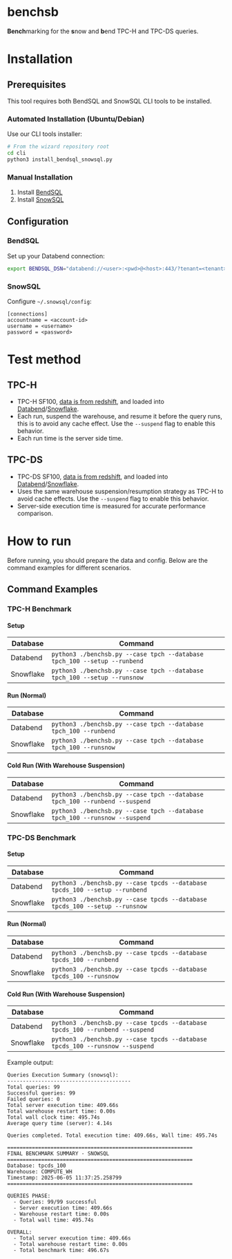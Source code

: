 # benchsb

<b>Bench</b>marking for the <b>s</b>now and <b>b</b>end TPC-H and TPC-DS queries.

# Installation

## Prerequisites

This tool requires both BendSQL and SnowSQL CLI tools to be installed.

### Automated Installation (Ubuntu/Debian)

Use our CLI tools installer:

```bash
# From the wizard repository root
cd cli
python3 install_bendsql_snowsql.py
```

### Manual Installation

1. Install [BendSQL](https://github.com/datafuselabs/bendsql)
2. Install [SnowSQL](https://docs.snowflake.com/en/user-guide/snowsql.html)

## Configuration

### BendSQL

Set up your Databend connection:

```bash
export BENDSQL_DSN="databend://<user>:<pwd>@<host>:443/?tenant=<tenant>&warehouse=<warehouse>"
```

### SnowSQL

Configure `~/.snowsql/config`:

```
[connections]
accountname = <account-id>
username = <username>
password = <password>
```

# Test method

## TPC-H
- TPC-H SF100, [data is from redshift](https://github.com/awslabs/amazon-redshift-utils/tree/master/src/CloudDataWarehouseBenchmark/Cloud-DWB-Derived-from-TPCH), and loaded into [Databend](./sql/bend/setup.sql)/[Snowflake](./sql/snow/setup.sql).
- Each run, suspend the warehouse, and resume it before the query runs, this is to avoid any cache effect. Use the `--suspend` flag to enable this behavior.
- Each run time is the server side time.

## TPC-DS
- TPC-DS SF100, [data is from redshift](https://github.com/awslabs/amazon-redshift-utils/tree/master/src/CloudDataWarehouseBenchmark/Cloud-DWB-Derived-from-TPCDS), and loaded into [Databend](./sql/bend/tpcds_setup.sql)/[Snowflake](./sql/snow/tpcds_setup.sql).
- Uses the same warehouse suspension/resumption strategy as TPC-H to avoid cache effects. Use the `--suspend` flag to enable this behavior.
- Server-side execution time is measured for accurate performance comparison.

# How to run

Before running, you should prepare the data and config. Below are the command examples for different scenarios.

## Command Examples

### TPC-H Benchmark

#### Setup

| Database  | Command |
|-----------|--------|
| Databend  | `python3 ./benchsb.py --case tpch --database tpch_100 --setup --runbend` |
| Snowflake | `python3 ./benchsb.py --case tpch --database tpch_100 --setup --runsnow` |

#### Run (Normal)

| Database  | Command |
|-----------|--------|
| Databend  | `python3 ./benchsb.py --case tpch --database tpch_100 --runbend` |
| Snowflake | `python3 ./benchsb.py --case tpch --database tpch_100 --runsnow` |

#### Cold Run (With Warehouse Suspension)

| Database  | Command |
|-----------|--------|
| Databend  | `python3 ./benchsb.py --case tpch --database tpch_100 --runbend --suspend` |
| Snowflake | `python3 ./benchsb.py --case tpch --database tpch_100 --runsnow --suspend` |

### TPC-DS Benchmark

#### Setup

| Database  | Command |
|-----------|--------|
| Databend  | `python3 ./benchsb.py --case tpcds --database tpcds_100 --setup --runbend` |
| Snowflake | `python3 ./benchsb.py --case tpcds --database tpcds_100 --setup --runsnow` |

#### Run (Normal)

| Database  | Command |
|-----------|--------|
| Databend  | `python3 ./benchsb.py --case tpcds --database tpcds_100 --runbend` |
| Snowflake | `python3 ./benchsb.py --case tpcds --database tpcds_100 --runsnow` |

#### Cold Run (With Warehouse Suspension)

| Database  | Command |
|-----------|--------|
| Databend  | `python3 ./benchsb.py --case tpcds --database tpcds_100 --runbend --suspend` |
| Snowflake | `python3 ./benchsb.py --case tpcds --database tpcds_100 --runsnow --suspend` |


Example output:

```
Queries Execution Summary (snowsql):
----------------------------------------
Total queries: 99
Successful queries: 99
Failed queries: 0
Total server execution time: 409.66s
Total warehouse restart time: 0.00s
Total wall clock time: 495.74s
Average query time (server): 4.14s

Queries completed. Total execution time: 409.66s, Wall time: 495.74s

============================================================
FINAL BENCHMARK SUMMARY - SNOWSQL
============================================================
Database: tpcds_100
Warehouse: COMPUTE_WH
Timestamp: 2025-06-05 11:37:25.258799
============================================================

QUERIES PHASE:
  - Queries: 99/99 successful
  - Server execution time: 409.66s
  - Warehouse restart time: 0.00s
  - Total wall time: 495.74s

OVERALL:
  - Total server execution time: 409.66s
  - Total warehouse restart time: 0.00s
  - Total benchmark time: 496.67s
```